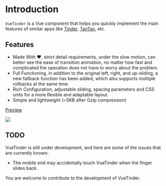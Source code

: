# Introduction

`VueTinder` is a Vue component that helps you quickly implement the main features of similar apps like [Tinder](https://tinder.com), [TanTan](https://tantanapp.com/), etc.

## Features

- Made With ❤️, strict detail requirements, under the slow motion, can better see the ease of transition animation, no matter how fast and complicated the operation does not have to worry about the problem.
- Full Functioning, in addition to the original left, right, and up-sliding, a new fallback function has been added, which also supports multiple rollbacks at the same time.
- Rich Configuration, adjustable sliding, spacing parameters and CSS units for a more flexible and adaptable layout.
- Simple and lightweight (~5KB after Gzip compression)

[Preview](https://codesandbox.io/embed/vue-tinder-preview-by7qi)

![](https://raw.githubusercontent.com/shanlh/vue-tinder/master/public/preview.gif)

## TODO

VueTinder is still under development, and here are some of the issues that are currently known:

- The mobile end may accidentally touch VueTinder when the finger slides back.

You are welcome to contribute to the development of VueTinder.